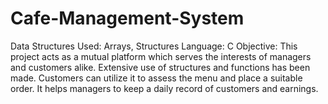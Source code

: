 # Cafe-Management-System
Data Structures Used: Arrays, Structures 
Language: C 
Objective: This project acts as a mutual platform which serves the interests of managers and customers alike. 
Extensive use of structures and functions has been made. Customers can utilize it to assess the menu and place a suitable order. 
It helps managers to keep a daily record of customers and earnings.
